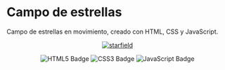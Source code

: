 # Campo de estrellas

<p>Campo de estrellas en movimiento, creado con HTML, CSS y JavaScript. </p>

<div align="center">
  
  <a href="https://virginiadevs.github.io/starfield">

  ![starfield](https://github.com/user-attachments/assets/406c3ac6-41a4-4554-bdd6-7491abb08976)
  
  </a>
  <p></p>
</div>

<div align="center">

  ![HTML5 Badge](https://img.shields.io/badge/HTML5-E34F26?logo=html5&logoColor=fff&style=flat)
  ![CSS3 Badge](https://img.shields.io/badge/CSS3-0277BD?logo=css3&logoColor=fff&style=flat)
  ![JavaScript Badge](https://img.shields.io/badge/JavaScript-FFCC00?logo=javascript&logoColor=000&style=flat)

</div>
